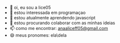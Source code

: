 - 👋 oi, eu sou a lice05
- 👀 estou interessada em programaçao
- 🌱 estou atualmente aprendendo javascript
- 💞️ estou procurando colaborar com as minhas ideias
- 📫 como me encontrar: anaaliceff05@gmail.com
- 😄 meus pronomes: ela\dela
  

<!---
lice05/lice05 is a ✨ special ✨ repository because its `README.md` (this file) appears on your GitHub profile.
You can click the Preview link to take a look at your changes.
--->
